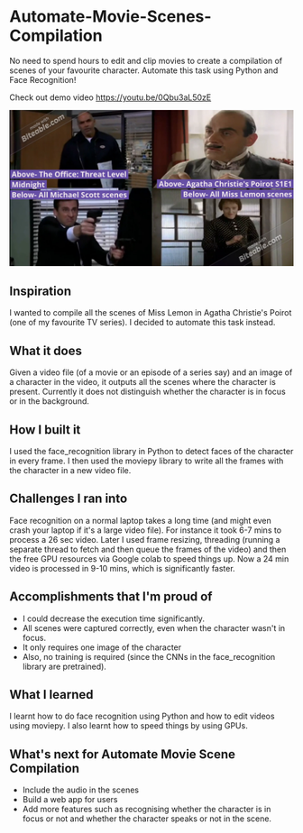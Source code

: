 # Automate-Movie-Scenes-Compilation
No need to spend hours to edit and clip movies to create a compilation of scenes of your favourite character. Automate this task using Python and Face Recognition!

Check out demo video https://youtu.be/0Qbu3aL50zE

![Original Video (above) vs Scene Compilation generated (below)](https://github.com/amaj8/Automate-Movie-Scenes-Compilation/blob/main/Original%20video%20(above)%20vs%20scene%20compilation%20generated%20(below).png)

## Inspiration
I wanted to compile all the scenes of Miss Lemon in Agatha Christie's Poirot (one of my favourite TV series). I decided to automate this task instead.

## What it does
Given a video file (of a movie or an episode of a series say) and an image of a character in the video, it outputs all the scenes where the character is present. 
Currently it does not distinguish whether the character is in focus or in the background.

## How I built it
I used the face_recognition library in Python to detect faces of the character in every frame. I then used the moviepy library to write all the frames with the character in a new video file. 

## Challenges I ran into
Face recognition on a normal laptop takes a long time (and might even crash your laptop if it's a large video file). For instance it took 6-7 mins to process a 26 sec video. 
Later I used frame resizing, threading (running a separate thread to fetch and then queue the frames of the video) and then the free GPU resources via Google colab to speed things up. Now a 24 min video is processed in 9-10 mins, which is significantly faster.

## Accomplishments that I'm proud of
* I could decrease the execution time significantly. 
* All scenes were captured correctly, even when the character wasn't in focus. 
* It only requires one image of the character
* Also, no training is required (since the CNNs in the face_recognition library are pretrained).

## What I learned
I learnt how to do face recognition using Python and how to edit videos using moviepy. I also learnt how to speed things by using GPUs.

## What's next for Automate Movie Scene Compilation
* Include the audio in the scenes
* Build a web app for users 
* Add more features such as recognising whether the character is in focus or not and whether the character speaks or not in the scene.
